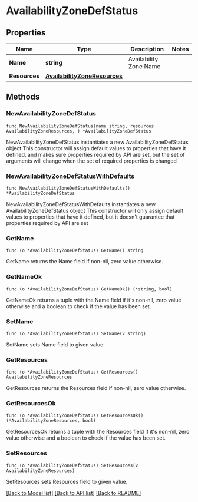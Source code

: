 # AvailabilityZoneDefStatus

## Properties

Name | Type | Description | Notes
------------ | ------------- | ------------- | -------------
**Name** | **string** | Availability Zone Name | 
**Resources** | [**AvailabilityZoneResources**](AvailabilityZoneResources.md) |  | 

## Methods

### NewAvailabilityZoneDefStatus

`func NewAvailabilityZoneDefStatus(name string, resources AvailabilityZoneResources, ) *AvailabilityZoneDefStatus`

NewAvailabilityZoneDefStatus instantiates a new AvailabilityZoneDefStatus object
This constructor will assign default values to properties that have it defined,
and makes sure properties required by API are set, but the set of arguments
will change when the set of required properties is changed

### NewAvailabilityZoneDefStatusWithDefaults

`func NewAvailabilityZoneDefStatusWithDefaults() *AvailabilityZoneDefStatus`

NewAvailabilityZoneDefStatusWithDefaults instantiates a new AvailabilityZoneDefStatus object
This constructor will only assign default values to properties that have it defined,
but it doesn't guarantee that properties required by API are set

### GetName

`func (o *AvailabilityZoneDefStatus) GetName() string`

GetName returns the Name field if non-nil, zero value otherwise.

### GetNameOk

`func (o *AvailabilityZoneDefStatus) GetNameOk() (*string, bool)`

GetNameOk returns a tuple with the Name field if it's non-nil, zero value otherwise
and a boolean to check if the value has been set.

### SetName

`func (o *AvailabilityZoneDefStatus) SetName(v string)`

SetName sets Name field to given value.


### GetResources

`func (o *AvailabilityZoneDefStatus) GetResources() AvailabilityZoneResources`

GetResources returns the Resources field if non-nil, zero value otherwise.

### GetResourcesOk

`func (o *AvailabilityZoneDefStatus) GetResourcesOk() (*AvailabilityZoneResources, bool)`

GetResourcesOk returns a tuple with the Resources field if it's non-nil, zero value otherwise
and a boolean to check if the value has been set.

### SetResources

`func (o *AvailabilityZoneDefStatus) SetResources(v AvailabilityZoneResources)`

SetResources sets Resources field to given value.



[[Back to Model list]](../README.md#documentation-for-models) [[Back to API list]](../README.md#documentation-for-api-endpoints) [[Back to README]](../README.md)


